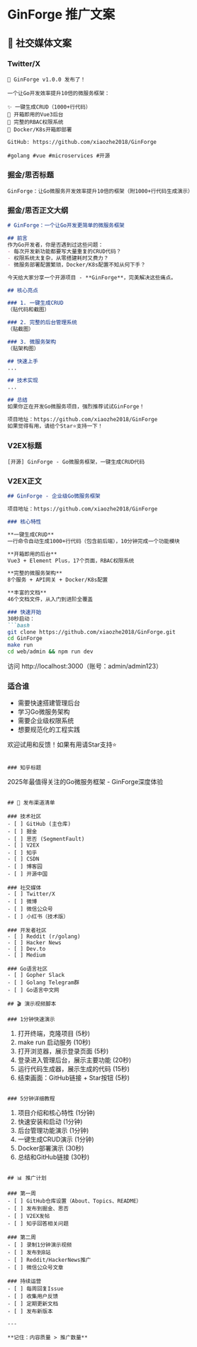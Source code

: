 # GinForge 推广文案

## 📱 社交媒体文案

### Twitter/X
```
🚀 GinForge v1.0.0 发布了！

一个让Go开发效率提升10倍的微服务框架：

✨ 一键生成CRUD（1000+行代码）
🎨 开箱即用的Vue3后台
🔐 完整的RBAC权限系统
🐳 Docker/K8s开箱即部署

GitHub: https://github.com/xiaozhe2018/GinForge

#golang #vue #microservices #开源
```

### 掘金/思否标题
```
GinForge：让Go微服务开发效率提升10倍的框架（附1000+行代码生成演示）
```

### 掘金/思否正文大纲
```markdown
# GinForge：一个让Go开发更简单的微服务框架

## 前言
作为Go开发者，你是否遇到过这些问题：
- 每次开发新功能都要写大量重复的CRUD代码？
- 权限系统太复杂，从零搭建耗时又费力？
- 微服务部署配置繁琐，Docker/K8s配置不知从何下手？

今天给大家分享一个开源项目 - **GinForge**，完美解决这些痛点。

## 核心亮点

### 1. 一键生成CRUD
（贴代码和截图）

### 2. 完整的后台管理系统
（贴截图）

### 3. 微服务架构
（贴架构图）

## 快速上手
...

## 技术实现
...

## 总结
如果你正在开发Go微服务项目，强烈推荐试试GinForge！

项目地址：https://github.com/xiaozhe2018/GinForge
如果觉得有用，请给个Star⭐支持一下！
```

### V2EX标题
```
[开源] GinForge - Go微服务框架，一键生成CRUD代码
```

### V2EX正文
```markdown
## GinForge - 企业级Go微服务框架

项目地址：https://github.com/xiaozhe2018/GinForge

### 核心特性

**一键生成CRUD**
一行命令自动生成1000+行代码（包含前后端），10分钟完成一个功能模块

**开箱即用的后台**
Vue3 + Element Plus，17个页面，RBAC权限系统

**完整的微服务架构**
8个服务 + API网关 + Docker/K8s配置

**丰富的文档**
46个文档文件，从入门到进阶全覆盖

### 快速开始
30秒启动：
```bash
git clone https://github.com/xiaozhe2018/GinForge.git
cd GinForge
make run
cd web/admin && npm run dev
```

访问 http://localhost:3000（账号：admin/admin123）

### 适合谁
- 需要快速搭建管理后台
- 学习Go微服务架构
- 需要企业级权限系统
- 想要规范化的工程实践

欢迎试用和反馈！如果有用请Star支持⭐
```

### 知乎标题
```
2025年最值得关注的Go微服务框架 - GinForge深度体验
```

## 📝 发布渠道清单

### 技术社区
- [ ] GitHub (主仓库)
- [ ] 掘金
- [ ] 思否 (SegmentFault)
- [ ] V2EX
- [ ] 知乎
- [ ] CSDN
- [ ] 博客园
- [ ] 开源中国

### 社交媒体
- [ ] Twitter/X
- [ ] 微博
- [ ] 微信公众号
- [ ] 小红书（技术版）

### 开发者社区
- [ ] Reddit (r/golang)
- [ ] Hacker News
- [ ] Dev.to
- [ ] Medium

### Go语言社区
- [ ] Gopher Slack
- [ ] Golang Telegram群
- [ ] Go语言中文网

## 🎬 演示视频脚本

### 1分钟快速演示
```
1. 打开终端，克隆项目 (5秒)
2. make run 启动服务 (10秒)
3. 打开浏览器，展示登录页面 (5秒)
4. 登录进入管理后台，展示主要功能 (20秒)
5. 运行代码生成器，展示生成的代码 (15秒)
6. 结束画面：GitHub链接 + Star按钮 (5秒)
```

### 5分钟详细教程
```
1. 项目介绍和核心特性 (1分钟)
2. 快速安装和启动 (1分钟)
3. 后台管理功能演示 (1分钟)
4. 一键生成CRUD演示 (1分钟)
5. Docker部署演示 (30秒)
6. 总结和GitHub链接 (30秒)
```

## 📊 推广计划

### 第一周
- [ ] GitHub仓库设置（About、Topics、README）
- [ ] 发布到掘金、思否
- [ ] V2EX发帖
- [ ] 知乎回答相关问题

### 第二周
- [ ] 录制1分钟演示视频
- [ ] 发布到B站
- [ ] Reddit/HackerNews推广
- [ ] 微信公众号文章

### 持续运营
- [ ] 每周回复Issue
- [ ] 收集用户反馈
- [ ] 定期更新文档
- [ ] 发布新版本

---

**记住：内容质量 > 推广数量**

